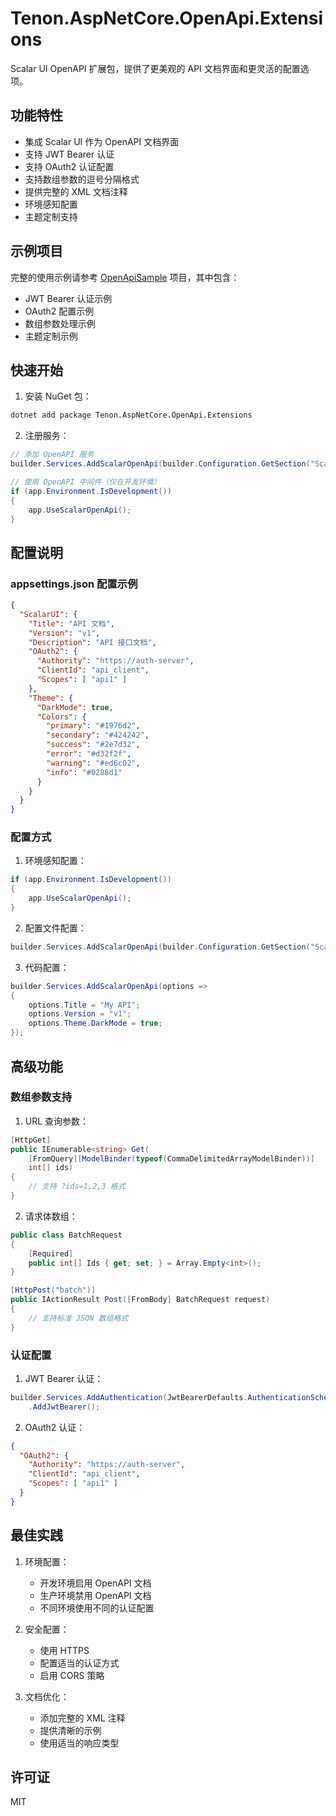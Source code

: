 # Tenon.AspNetCore.OpenApi.Extensions

Scalar UI OpenAPI 扩展包，提供了更美观的 API 文档界面和更灵活的配置选项。

## 功能特性

- 集成 Scalar UI 作为 OpenAPI 文档界面
- 支持 JWT Bearer 认证
- 支持 OAuth2 认证配置
- 支持数组参数的逗号分隔格式
- 提供完整的 XML 文档注释
- 环境感知配置
- 主题定制支持

## 示例项目

完整的使用示例请参考 [OpenApiSample](../../samples/OpenApiSample/README.md) 项目，其中包含：
- JWT Bearer 认证示例
- OAuth2 配置示例
- 数组参数处理示例
- 主题定制示例

## 快速开始

1. 安装 NuGet 包：
```bash
dotnet add package Tenon.AspNetCore.OpenApi.Extensions
```

2. 注册服务：
```csharp
// 添加 OpenAPI 服务
builder.Services.AddScalarOpenApi(builder.Configuration.GetSection("ScalarUI"));

// 使用 OpenAPI 中间件（仅在开发环境）
if (app.Environment.IsDevelopment())
{
    app.UseScalarOpenApi();
}
```

## 配置说明

### appsettings.json 配置示例

```json
{
  "ScalarUI": {
    "Title": "API 文档",
    "Version": "v1",
    "Description": "API 接口文档",
    "OAuth2": {
      "Authority": "https://auth-server",
      "ClientId": "api_client",
      "Scopes": [ "api1" ]
    },
    "Theme": {
      "DarkMode": true,
      "Colors": {
        "primary": "#1976d2",
        "secondary": "#424242",
        "success": "#2e7d32",
        "error": "#d32f2f",
        "warning": "#ed6c02",
        "info": "#0288d1"
      }
    }
  }
}
```

### 配置方式

1. 环境感知配置：
```csharp
if (app.Environment.IsDevelopment())
{
    app.UseScalarOpenApi();
}
```

2. 配置文件配置：
```csharp
builder.Services.AddScalarOpenApi(builder.Configuration.GetSection("ScalarUI"));
```

3. 代码配置：
```csharp
builder.Services.AddScalarOpenApi(options =>
{
    options.Title = "My API";
    options.Version = "v1";
    options.Theme.DarkMode = true;
});
```

## 高级功能

### 数组参数支持

1. URL 查询参数：
```csharp
[HttpGet]
public IEnumerable<string> Get(
    [FromQuery][ModelBinder(typeof(CommaDelimitedArrayModelBinder))] 
    int[] ids)
{
    // 支持 ?ids=1,2,3 格式
}
```

2. 请求体数组：
```csharp
public class BatchRequest
{
    [Required]
    public int[] Ids { get; set; } = Array.Empty<int>();
}

[HttpPost("batch")]
public IActionResult Post([FromBody] BatchRequest request)
{
    // 支持标准 JSON 数组格式
}
```

### 认证配置

1. JWT Bearer 认证：
```csharp
builder.Services.AddAuthentication(JwtBearerDefaults.AuthenticationScheme)
    .AddJwtBearer();
```

2. OAuth2 认证：
```json
{
  "OAuth2": {
    "Authority": "https://auth-server",
    "ClientId": "api_client",
    "Scopes": [ "api1" ]
  }
}
```

## 最佳实践

1. 环境配置：
   - 开发环境启用 OpenAPI 文档
   - 生产环境禁用 OpenAPI 文档
   - 不同环境使用不同的认证配置

2. 安全配置：
   - 使用 HTTPS
   - 配置适当的认证方式
   - 启用 CORS 策略

3. 文档优化：
   - 添加完整的 XML 注释
   - 提供清晰的示例
   - 使用适当的响应类型

## 许可证

MIT 